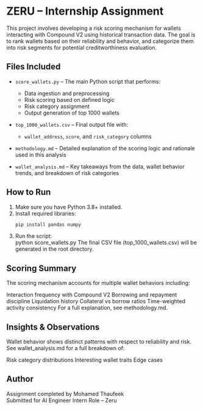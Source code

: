 # ZERU – Internship Assignment

This project involves developing a risk scoring mechanism for wallets interacting with Compound V2 using historical transaction data. The goal is to rank wallets based on their reliability and behavior, and categorize them into risk segments for potential creditworthiness evaluation.

## Files Included

- `score_wallets.py` – The main Python script that performs:
  - Data ingestion and preprocessing
  - Risk scoring based on defined logic
  - Risk category assignment
  - Output generation of top 1000 wallets

- `top_1000_wallets.csv` – Final output file with:
  - `wallet_address`, `score`, and `risk_category` columns

- `methodology.md` – Detailed explanation of the scoring logic and rationale used in this analysis

- `wallet_analysis.md` – Key takeaways from the data, wallet behavior trends, and breakdown of risk categories


## How to Run

1. Make sure you have Python 3.8+ installed.
2. Install required libraries:
   ```bash
   pip install pandas numpy
3. Run the script:  
python score_wallets.py
The final CSV file (top_1000_wallets.csv) will be generated in the root directory.

## Scoring Summary

The scoring mechanism accounts for multiple wallet behaviors including:

Interaction frequency with Compound V2
Borrowing and repayment discipline
Liquidation history
Collateral vs borrow ratios
Time-weighted activity consistency
For a full explanation, see methodology.md.

## Insights & Observations

Wallet behavior shows distinct patterns with respect to reliability and risk. See wallet_analysis.md for a full breakdown of:

Risk category distributions
Interesting wallet traits
Edge cases

## Author

Assignment completed by Mohamed Thaufeek  
Submitted for AI Engineer Intern Role – Zeru
